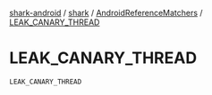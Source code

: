[shark-android](../../index.md) / [shark](../index.md) / [AndroidReferenceMatchers](index.md) / [LEAK_CANARY_THREAD](./-l-e-a-k_-c-a-n-a-r-y_-t-h-r-e-a-d.md)

# LEAK_CANARY_THREAD

`LEAK_CANARY_THREAD`